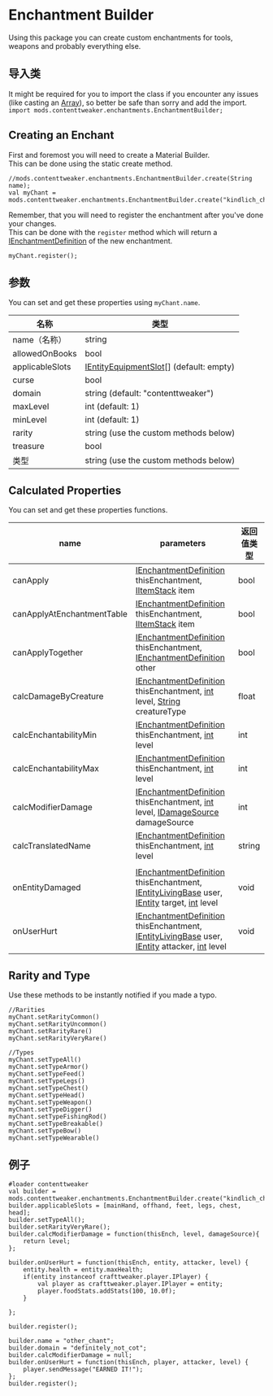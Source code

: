 # Enchantment Builder

Using this package you can create custom enchantments for tools, weapons and probably everything else.

## 导入类

It might be required for you to import the class if you encounter any issues (like casting an [Array](/AdvancedFunctions/Arrays_and_Loops/)), so better be safe than sorry and add the import.  
`import mods.contenttweaker.enchantments.EnchantmentBuilder;`

## Creating an Enchant

First and foremost you will need to create a Material Builder.  
This can be done using the static create method.

```zenscript
//mods.contenttweaker.enchantments.EnchantmentBuilder.create(String name);
val myChant = mods.contenttweaker.enchantments.EnchantmentBuilder.create("kindlich_chant");
```

Remember, that you will need to register the enchantment after you've done your changes.  
This can be done with the `register` method which will return a [IEnchantmentDefinition](/Vanilla/Enchantments/IEnchantmentDefinition/) of the new enchantment.

```zenscript
myChant.register();
```

## 参数

You can set and get these properties using `myChant.name`.

| 名称              | 类型                                                                                 |
| --------------- | ---------------------------------------------------------------------------------- |
| name（名称）        | string                                                                             |
| allowedOnBooks  | bool                                                                               |
| applicableSlots | [IEntityEquipmentSlot](/Vanilla/Entities/IEntityEquipmentSlot/)[] (default: empty) |
| curse           | bool                                                                               |
| domain          | string (default: "contenttweaker")                                                 |
| maxLevel        | int (default: 1)                                                                   |
| minLevel        | int (default: 1)                                                                   |
| rarity          | string (use the custom methods below)                                              |
| treasure        | bool                                                                               |
| 类型              | string (use the custom methods below)                                              |

## Calculated Properties

You can set and get these properties functions.

| name                       | parameters                                                                                                                                                                                                             | 返回值类型  |
| -------------------------- | ---------------------------------------------------------------------------------------------------------------------------------------------------------------------------------------------------------------------- | ------ |
| canApply                   | [IEnchantmentDefinition](/Vanilla/Enchantments/IEnchantmentDefinition/) thisEnchantment, [IItemStack](/Vanilla/Items/IItemStack/) item                                                                                 | bool   |
| canApplyAtEnchantmentTable | [IEnchantmentDefinition](/Vanilla/Enchantments/IEnchantmentDefinition/) thisEnchantment, [IItemStack](/Vanilla/Items/IItemStack/) item                                                                                 | bool   |
| canApplyTogether           | [IEnchantmentDefinition](/Vanilla/Enchantments/IEnchantmentDefinition/) thisEnchantment, [IEnchantmentDefinition](/Vanilla/Enchantments/IEnchantmentDefinition/) other                                                 | bool   |
| calcDamageByCreature       | [IEnchantmentDefinition](/Vanilla/Enchantments/IEnchantmentDefinition/) thisEnchantment, [int]() level, [String]() creatureType                                                                                        | float  |
| calcEnchantabilityMin      | [IEnchantmentDefinition](/Vanilla/Enchantments/IEnchantmentDefinition/) thisEnchantment, [int]() level                                                                                                                 | int    |
| calcEnchantabilityMax      | [IEnchantmentDefinition](/Vanilla/Enchantments/IEnchantmentDefinition/) thisEnchantment, [int]() level                                                                                                                 | int    |
| calcModifierDamage         | [IEnchantmentDefinition](/Vanilla/Enchantments/IEnchantmentDefinition/) thisEnchantment, [int]() level, [IDamageSource](/Vanilla/Damage/IDamageSource/) damageSource                                                   | int    |
| calcTranslatedName         | [IEnchantmentDefinition](/Vanilla/Enchantments/IEnchantmentDefinition/) thisEnchantment, [int]() level                                                                                                                 | string |
|                            |                                                                                                                                                                                                                        |        |
| onEntityDamaged            | [IEnchantmentDefinition](/Vanilla/Enchantments/IEnchantmentDefinition/) thisEnchantment, [IEntityLivingBase](/Vanilla/Entities/IEntityLivingBase/) user, [IEntity](/Vanilla/Entities/IEntity/) target, [int]() level   | void   |
| onUserHurt                 | [IEnchantmentDefinition](/Vanilla/Enchantments/IEnchantmentDefinition/) thisEnchantment, [IEntityLivingBase](/Vanilla/Entities/IEntityLivingBase/) user, [IEntity](/Vanilla/Entities/IEntity/) attacker, [int]() level | void   |

## Rarity and Type

Use these methods to be instantly notified if you made a typo.

```zenscript
//Rarities
myChant.setRarityCommon()
myChant.setRarityUncommon()
myChant.setRarityRare()
myChant.setRarityVeryRare()

//Types
myChant.setTypeAll()
myChant.setTypeArmor()
myChant.setTypeFeed()
myChant.setTypeLegs()
myChant.setTypeChest()
myChant.setTypeHead()
myChant.setTypeWeapon()
myChant.setTypeDigger()
myChant.setTypeFishingRod()
myChant.setTypeBreakable()
myChant.setTypeBow()
myChant.setTypeWearable()
```

## 例子

```zenscript
#loader contenttweaker
val builder = mods.contenttweaker.enchantments.EnchantmentBuilder.create("kindlich_chant");
builder.applicableSlots = [mainHand, offhand, feet, legs, chest, head];
builder.setTypeAll();
builder.setRarityVeryRare();
builder.calcModifierDamage = function(thisEnch, level, damageSource){
    return level;
};

builder.onUserHurt = function(thisEnch, entity, attacker, level) {
    entity.health = entity.maxHealth;
    if(entity instanceof crafttweaker.player.IPlayer) {
        val player as crafttweaker.player.IPlayer = entity;
        player.foodStats.addStats(100, 10.0f);
    }

};

builder.register();

builder.name = "other_chant";
builder.domain = "definitely_not_cot";
builder.calcModifierDamage = null;
builder.onUserHurt = function(thisEnch, player, attacker, level) {
    player.sendMessage("EARNED IT!");   
};
builder.register();
```